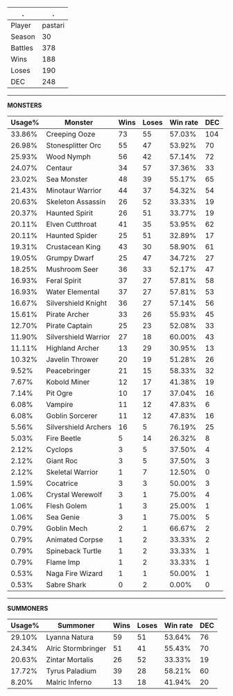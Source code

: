 .|.
|-|-
Player|pastari
Season|30
Battles|378
Wins|188
Loses|190
DEC|248

---
**MONSTERS**

Usage%|Monster|Wins|Loses|Win rate|DEC|
-|-|-|-|-|-|
33.86%|Creeping Ooze|73|55|57.03%|104|
26.98%|Stonesplitter Orc|55|47|53.92%|70|
25.93%|Wood Nymph|56|42|57.14%|72|
24.07%|Centaur|34|57|37.36%|33|
23.02%|Sea Monster|48|39|55.17%|65|
21.43%|Minotaur Warrior|44|37|54.32%|54|
20.63%|Skeleton Assassin|26|52|33.33%|19|
20.37%|Haunted Spirit|26|51|33.77%|19|
20.11%|Elven Cutthroat|41|35|53.95%|62|
20.11%|Haunted Spider|25|51|32.89%|17|
19.31%|Crustacean King|43|30|58.90%|61|
19.05%|Grumpy Dwarf|25|47|34.72%|27|
18.25%|Mushroom Seer|36|33|52.17%|47|
16.93%|Feral Spirit|37|27|57.81%|58|
16.93%|Water Elemental|37|27|57.81%|53|
16.67%|Silvershield Knight|36|27|57.14%|56|
15.61%|Pirate Archer|33|26|55.93%|45|
12.70%|Pirate Captain|25|23|52.08%|33|
11.90%|Silvershield Warrior|27|18|60.00%|43|
11.11%|Highland Archer|13|29|30.95%|13|
10.32%|Javelin Thrower|20|19|51.28%|26|
9.52%|Peacebringer|21|15|58.33%|32|
7.67%|Kobold Miner|12|17|41.38%|19|
7.14%|Pit Ogre|10|17|37.04%|16|
6.08%|Vampire|11|12|47.83%|6|
6.08%|Goblin Sorcerer|11|12|47.83%|16|
5.56%|Silvershield Archers|16|5|76.19%|25|
5.03%|Fire Beetle|5|14|26.32%|8|
2.12%|Cyclops|3|5|37.50%|4|
2.12%|Giant Roc|3|5|37.50%|3|
2.12%|Skeletal Warrior|1|7|12.50%|0|
1.59%|Cocatrice|3|3|50.00%|3|
1.06%|Crystal Werewolf|3|1|75.00%|4|
1.06%|Flesh Golem|1|3|25.00%|1|
1.06%|Sea Genie|3|1|75.00%|5|
0.79%|Goblin Mech|2|1|66.67%|2|
0.79%|Animated Corpse|1|2|33.33%|2|
0.79%|Spineback Turtle|1|2|33.33%|1|
0.79%|Flame Imp|1|2|33.33%|1|
0.53%|Naga Fire Wizard|1|1|50.00%|1|
0.53%|Sabre Shark|0|2|0.00%|0|

---
**SUMMONERS**

Usage%|Summoner|Wins|Loses|Win rate|DEC|
-|-|-|-|-|-|
29.10%|Lyanna Natura|59|51|53.64%|76|
24.34%|Alric Stormbringer|51|41|55.43%|70|
20.63%|Zintar Mortalis|26|52|33.33%|19|
17.72%|Tyrus Paladium|39|28|58.21%|60|
8.20%|Malric Inferno|13|18|41.94%|20|
